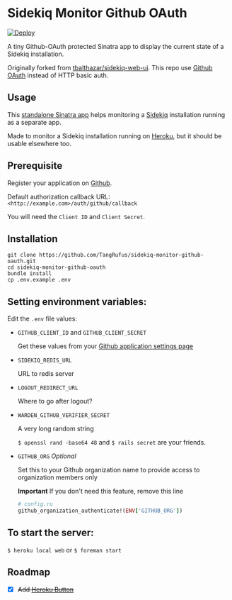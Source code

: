 # Sidekiq Monitor Github OAuth

[![Deploy](https://www.herokucdn.com/deploy/button.svg)](https://heroku.com/deploy?template=https://github.com/TangRufus/sidekiq-monitor-github-oauth)

A tiny Github-OAuth protected Sinatra app to display the current state of a Sidekiq installation.

Originally forked from [tbalthazar/sidekiq-web-ui](https://github.com/tbalthazar/sidekiq-web-ui). This repo use [Github OAuth](https://developer.github.com/v3/oauth/) instead of HTTP basic auth.


## Usage

This [standalone Sinatra app](https://github.com/mperham/sidekiq/wiki/Monitoring#standalone) helps monitoring a [Sidekiq](http://sidekiq.org/) installation running as a separate app.

Made to monitor a Sidekiq installation running on [Heroku](https://heroku.com), but it should be usable elsewhere too.


## Prerequisite

Register your application on [Github](https://github.com/settings/developers).

Default authorization callback URL: `<http://example.com>/auth/github/callback`

You will need the `Client ID` and `Client Secret`.


## Installation

```shell
git clone https://github.com/TangRufus/sidekiq-monitor-github-oauth.git
cd sidekiq-monitor-github-oauth
bundle install
cp .env.example .env
```


## Setting environment variables:

Edit the `.env` file values:

- `GITHUB_CLIENT_ID` and `GITHUB_CLIENT_SECRET`

	Get these values from your [Github application settings page](https://github.com/settings/developers)


- `SIDEKIQ_REDIS_URL`

	URL to redis server


- `LOGOUT_REDIRECT_URL`

	Where to go after logout?


- `WARDEN_GITHUB_VERIFIER_SECRET`

	A very long random string

	`$ openssl rand -base64 48` and `$ rails secret` are your friends.


- `GITHUB_ORG` _Optional_

	Set this to your Github organization name to provide access to organization members only

	**Important** If you don't need this feature, remove this line

	```ruby
	# config.ru
	github_organization_authenticate!(ENV['GITHUB_ORG'])
	```


## To start the server:

`$ heroku local web` or `$ foreman start`


## Roadmap

- [x] ~~Add [Heroku Button](https://devcenter.heroku.com/articles/heroku-button)~~
